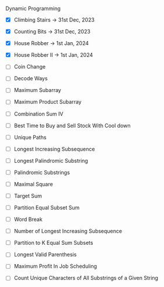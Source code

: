 Dynamic Programming

- [X] Climbing Stairs -> 31st Dec, 2023                       
- [X] Counting Bits -> 31st Dec, 2023                                                 
- [X] House Robber -> 1st Jan, 2024                                                 
- [X] House Robber II -> 1st Jan, 2024                                                 
- [ ] Coin Change                                                    
- [ ] Decode Ways                                                    
- [ ] Maximum Subarray                                                
- [ ] Maximum Product Subarray   
- [ ] Combination Sum IV
- [ ] Best Time to Buy and Sell Stock With Cool down
- [ ] Unique Paths                                              
- [ ] Longest Increasing Subsequence                  
- [ ] Longest Palindromic Substring                                                    
- [ ] Palindromic Substrings                                  
- [ ] Maximal Square                                  
- [ ] Target Sum                                          
- [ ] Partition Equal Subset Sum                                                  
- [ ] Word Break                                                      
- [ ] Number of Longest Increasing Subsequence                                      
- [ ] Partition to K Equal Sum Subsets
- [ ] Longest Valid Parenthesis                     
- [ ] Maximum Profit In Job Scheduling                               
- [ ] Count Unique Characters of All Substrings of a Given String                                      


